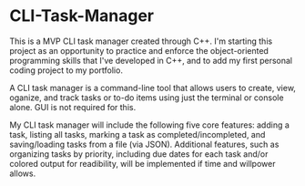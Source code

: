 # CLI-Task-Manager
This is a MVP CLI task manager created through C++. I'm starting this project as an opportunity to practice and enforce the object-oriented programming skills that I've developed in C++, and to add my first personal coding project to my portfolio.

A CLI task manager is a command-line tool that allows users to create, view, oganize, and track tasks or to-do items using just the terminal or console alone. GUI is not required for this. 

My CLI task manager will include the following five core features: adding a task, listing all tasks, marking a task as completed/incompleted, and saving/loading tasks from a file (via JSON). Additional features, such as organizing tasks by priority, including due dates for each task and/or colored output for readibility, will be implemented if time and willpower allows. 
